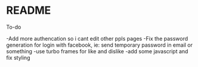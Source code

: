 # README

To-do

-Add more authencation so i cant edit other ppls pages
-Fix the password generation for login with facebook, ie: send temporary password in email or something
-use turbo frames for like and dislike
-add some javascript and fix styling